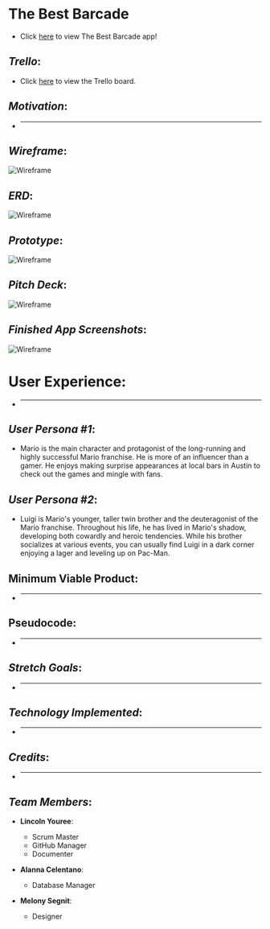 # __The Best Barcade__

* Click [here]() to view The Best Barcade app!

## _Trello_:

* Click [here]() to view the Trello board. 

## _Motivation_:

* ___________

## _Wireframe_:

![Wireframe]()

## _ERD_:

![Wireframe]()

## _Prototype_:

![Wireframe]()

## _Pitch Deck_:

![Wireframe]()

## _Finished App Screenshots_:

![Wireframe]()

# __User Experience__: 

* _____________

## _User Persona #1_:

* Mario is the main character and protagonist of the long-running and highly successful Mario franchise. He is more of an influencer than a gamer. He enjoys making surprise appearances at local bars in Austin to check out the games and mingle with fans. 

## _User Persona #2_:

* Luigi is Mario's younger, taller twin brother and the deuteragonist of the Mario franchise. Throughout his life, he has lived in Mario's shadow, developing both cowardly and heroic tendencies. While his brother socializes at various events, you can usually find Luigi in a dark corner enjoying a lager and leveling up on Pac-Man.

## __Minimum Viable Product__:

* ______________

## __Pseudocode__:

* ______________

## _Stretch Goals_:

* ______________

## _Technology Implemented_:

* ______________

## _Credits_:

* ______________

## _Team Members_:

* __Lincoln Youree__:
  - Scrum Master
  - GitHub Manager
  - Documenter

* __Alanna Celentano__:
  - Database Manager

* __Melony Segnit__:
  - Designer